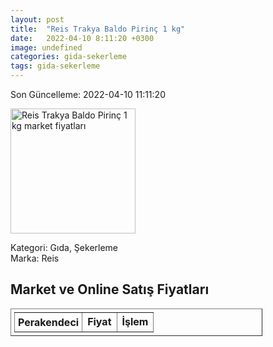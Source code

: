 ```yaml
---
layout: post
title:  "Reis Trakya Baldo Pirinç 1 kg"
date:   2022-04-10 8:11:20 +0300
image: undefined
categories: gida-sekerleme
tags: gida-sekerleme
---
```


Son Güncelleme: 2022-04-10 11:11:20

<img src="undefined" width="200" alt="Reis Trakya Baldo Pirinç 1 kg market fiyatları" />

Kategori: Gıda, Şekerleme
<br />
Marka: Reis

<h2>Market ve Online Satış Fiyatları</h2>

<table border="1" style="padding: 5px;width:80%;">
  <tr>
    <td style="padding: 5px;"><strong>Perakendeci</strong></td>
    <td><strong>Fiyat</strong></td>
    <td><strong>İşlem</strong></td>
  </tr>
  
</table>
